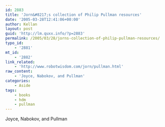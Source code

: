 ```yaml
---
id: 2883
title: 'Jorn&#8217;s collection of Philip Pullman resources'
date: '2005-03-28T12:41:06+00:00'
author: Kellan
layout: post
guid: 'http://lm.quxx.info/?p=2883'
permalink: /2005/03/28/jorns-collection-of-philip-pullman-resources/
typo_id:
    - '2881'
mt_id:
    - '2882'
link_related:
    - 'http://www.robotwisdom.com/jorn/pullman.html'
raw_content:
    - 'Joyce, Nabokov, and Pullman'
categories:
    - Aside
tags:
    - books
    - hdm
    - pullman
---
```


Joyce, Nabokov, and Pullman